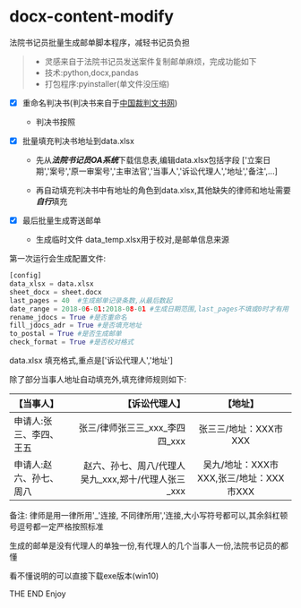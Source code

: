 # docx-content-modify

法院书记员批量生成邮单脚本程序，减轻书记员负担

> * 灵感来自于法院书记员发送案件复制邮单麻烦，完成功能如下
> * 技术:python,docx,pandas
> * 打包程序:pyinstaller(单文件没压缩)

- [x] 重命名判决书(判决书来自于[中国裁判文书网](http://wenshu.court.gov.cn/))
	- 判决书按照

- [x] 批量填充判决书地址到data.xlsx
	- 先从***法院书记员OA系统***下载信息表,编辑data.xlsx包括字段 ['立案日期','案号','原一审案号','主审法官','当事人','诉讼代理人','地址','备注',...]

 	- 再自动填充判决书中有地址的角色到data.xlsx,其他缺失的律师和地址需要***自行***填充

- [x] 最后批量生成寄送邮单
	- 生成临时文件 data_temp.xlsx用于校对,是邮单信息来源 

第一次运行会生成配置文件:

```python
[config]
data_xlsx = data.xlsx
sheet_docx = sheet.docx
last_pages = 40  #生成邮单记录条数,从最后数起
date_range = 2018-06-01:2018-08-01 #生成日期范围,last_pages不填或0时才有用
rename_jdocs = True #是否重命名
fill_jdocs_adr = True #是否填充地址
to_postal = True #是否生成邮单
check_format = True #是否校对格式
```
data.xlsx 填充格式,重点是['诉讼代理人','地址']

除了部分当事人地址自动填充外,填充律师规则如下:

| 【当事人】 | 【诉讼代理人】 | 【地址】 |
| :------| ------: | :------: |
| 申请人:张三、李四、王五 | 张三/律师张三三_xxx_李四四_xxx | 张三三/地址：XXX市XXX |
| 申请人:赵六、孙七、周八 | 赵六、孙七、周八/代理人吴九_xxx,郑十/代理人张三_xxx| 吴九/地址：XXX市XXX,张三/地址：XXX市XXX |

备注: 律师是用一律所用'_'连接, 不同律所用','连接,大小写符号都可以,其余斜杠顿号逗号都一定严格按照标准

生成的邮单是没有代理人的单独一份,有代理人的几个当事人一份,法院书记员的都懂

看不懂说明的可以直接下载exe版本(win10)

THE END
Enjoy